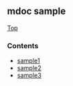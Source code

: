 ## mdoc sample

[Top](#!top)

### Contents

- [sample1](#!sample1)
- [sample2](#!sample/sample2)
- [sample3](#!sample/sample3)
